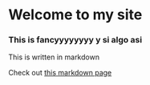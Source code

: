 # Welcome to my site

### This is fancyyyyyyyy y si algo asi 

This is written in markdown

Check out [this markdown page](?test)